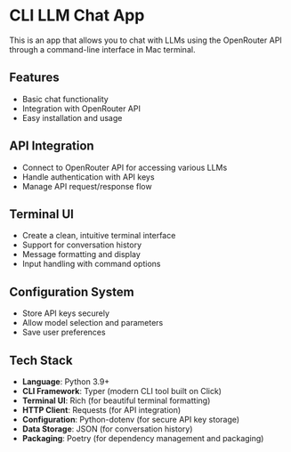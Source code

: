 # CLI LLM Chat App
This is an app that allows you to chat with LLMs using the OpenRouter API through a command-line interface in Mac terminal.

## Features
- Basic chat functionality
- Integration with OpenRouter API
- Easy installation and usage

## API Integration
- Connect to OpenRouter API for accessing various LLMs
- Handle authentication with API keys
- Manage API request/response flow

## Terminal UI
- Create a clean, intuitive terminal interface
- Support for conversation history
- Message formatting and display
- Input handling with command options

## Configuration System
- Store API keys securely
- Allow model selection and parameters
- Save user preferences

## Tech Stack
- **Language**: Python 3.9+
- **CLI Framework**: Typer (modern CLI tool built on Click)
- **Terminal UI**: Rich (for beautiful terminal formatting)
- **HTTP Client**: Requests (for API integration)
- **Configuration**: Python-dotenv (for secure API key storage)
- **Data Storage**: JSON (for conversation history)
- **Packaging**: Poetry (for dependency management and packaging)